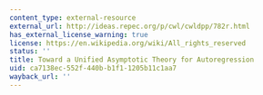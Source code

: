 ```yaml
---
content_type: external-resource
external_url: http://ideas.repec.org/p/cwl/cwldpp/782r.html
has_external_license_warning: true
license: https://en.wikipedia.org/wiki/All_rights_reserved
status: ''
title: Toward a Unified Asymptotic Theory for Autoregression
uid: ca7138ec-552f-440b-b1f1-1205b11c1aa7
wayback_url: ''
---
```

